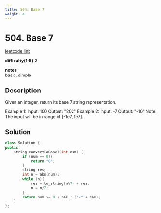 ```yaml
---
title: 504. Base 7
weight: 4
---
```

# 504. Base 7
[leetcode link](https://leetcode.com/problems/base-7/)

**difficulty(1-5)** 
2

**notes**   
basic, simple

## Description
Given an integer, return its base 7 string representation.

Example 1:
Input: 100
Output: "202"
Example 2:
Input: -7
Output: "-10"
Note: The input will be in range of [-1e7, 1e7].


## Solution
```c++
class Solution {
public:
    string convertToBase7(int num) {
        if (num == 0){
            return "0";
        }
        string res;
        int n = abs(num);
        while (n){
            res = to_string(n%7) + res;
            n = n/7;
        }
        return num >= 0 ? res : ("-" + res);
    }
};
```


